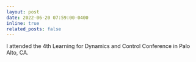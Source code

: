 ```yaml
---
layout: post
date: 2022-06-20 07:59:00-0400
inline: true
related_posts: false
---
```


I attended the 4th Learning for Dynamics and Control Conference in Palo Alto, CA.